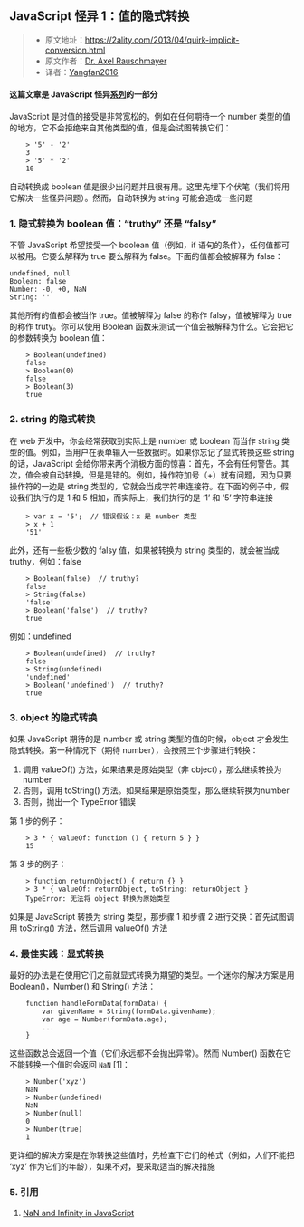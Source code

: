 ## JavaScript 怪异 1：值的隐式转换

> - 原文地址：https://2ality.com/2013/04/quirk-implicit-conversion.html
> - 原文作者：[Dr. Axel Rauschmayer](https://github.com/rauschma)
> - 译者：[Yangfan2016](https://github.com/Yangfan2016)


#### 这篇文章是 JavaScript 怪异[系列](http://2ality.com/2013/04/12quirks.html)的一部分

JavaScript 是对值的接受是非常宽松的。例如在任何期待一个 number 类型的值的地方，它不会拒绝来自其他类型的值，但是会试图转换它们：

```
    > '5' - '2'
    3
    > '5' * '2'
    10
```

自动转换成 boolean 值是很少出问题并且很有用。这里先埋下个伏笔（我们将用它解决一些怪异问题）。然而，自动转换为 string 可能会造成一些问题

### 1. 隐式转换为 boolean 值：“truthy” 还是 “falsy”

不管 JavaScript 希望接受一个 boolean 值（例如，if 语句的条件），任何值都可以被用。它要么解释为 true 要么解释为 false。下面的值都会被解释为 false：

```
undefined, null
Boolean: false
Number: -0, +0, NaN
String: ''
```

其他所有的值都会被当作 true。值被解释为 false 的称作 falsy，值被解释为 true 的称作 truty。你可以使用 Boolean 函数来测试一个值会被解释为什么。它会把它的参数转换为 boolean 值：
    
```    
    > Boolean(undefined)
    false
    > Boolean(0)
    false
    > Boolean(3)
    true
```

### 2. string 的隐式转换

在 web 开发中，你会经常获取到实际上是 number 或 boolean 而当作 string 类型的值。例如，当用户在表单输入一些数据时。如果你忘记了显式转换这些 string 的话，JavaScript 会给你带来两个消极方面的惊喜：首先，不会有任何警告。其次，值会被自动转换，但是是错的。例如，操作符加号（+）就有问题，因为只要操作符的一边是 string 类型的，它就会当成字符串连接符。在下面的例子中，假设我们执行的是 1 和 5 相加，而实际上，我们执行的是 ‘1’ 和 ‘5’ 字符串连接

```
    > var x = '5';  // 错误假设：x 是 number 类型
    > x + 1
    '51'
```

此外，还有一些极少数的 falsy 值，如果被转换为 string 类型的，就会被当成 truthy，例如：false

```
    > Boolean(false)  // truthy?
    false
    > String(false)
    'false'
    > Boolean('false')  // truthy?
    true
```


例如：undefined

```
    > Boolean(undefined)  // truthy?
    false
    > String(undefined)
    'undefined'
    > Boolean('undefined')  // truthy?
    true
```


### 3. object 的隐式转换

如果 JavaScript 期待的是 number 或 string 类型的值的时候，object 才会发生隐式转换。第一种情况下（期待 number），会按照三个步骤进行转换：

1. 调用 valueOf() 方法，如果结果是原始类型（非 object），那么继续转换为number
2. 否则，调用 toString() 方法。如果结果是原始类型，那么继续转换为number
3. 否则，抛出一个 TypeError 错误

第 1 步的例子：

```
    > 3 * { valueOf: function () { return 5 } }
    15
```


第 3 步的例子：

```
    > function returnObject() { return {} }
    > 3 * { valueOf: returnObject, toString: returnObject }
    TypeError: 无法将 object 转换为原始类型
```

如果是 JavaScript 转换为 string 类型，那步骤 1 和步骤 2 进行交换：首先试图调用 toString() 方法，然后调用 valueOf() 方法

### 4. 最佳实践：显式转换

最好的办法是在使用它们之前就显式转换为期望的类型。一个迷你的解决方案是用 Boolean()，Number() 和 String() 方法：

```
    function handleFormData(formData) {
        var givenName = String(formData.givenName);
        var age = Number(formData.age);
        ...
    }
```

这些函数总会返回一个值（它们永远都不会抛出异常）。然而 Number() 函数在它不能转换一个值时会返回 `NaN` \[1\]：

```
    > Number('xyz')
    NaN
    > Number(undefined)
    NaN
    > Number(null)
    0
    > Number(true)
    1
```

更详细的解决方案是在你转换这些值时，先检查下它们的格式（例如，人们不能把 ‘xyz’ 作为它们的年龄），如果不对，要采取适当的解决措施

### 5. 引用

1. [NaN and Infinity in JavaScript](https://2ality.com/2012/02/nan-infinity.html)
